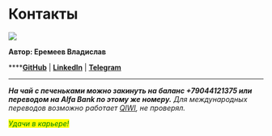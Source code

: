 # Контакты

![](https://lh3.googleusercontent.com/8KRJh5XXh\_Ku6RsXqGDd7JF\_1F7upBR3ydHsUEy77DYUB5tmZaGrMqA4\_IBrtuFrt70ybyxdv4FL20gEs8JLuA\_i\_7VkQEHTI6XroF2FoxiNLYg4RwF9cQYIn1CemdZZxoOfeXgO)

**Автор: Еремеев Владислав**

****[**GitHub**](https://github.com/VladislavEremeev/QA\_bible) | [**LinkedIn**](https://www.linkedin.com/in/vladislaveremeev/) | [**Telegram**](https://t.me/Vladislav\_Eremeev)

***

_**На чай с печеньками можно закинуть на баланс +79044121375 или переводом на Alfa Bank по этому же номеру.** Для международных переводов возможно работает_ [_QIWI_](https://qiwi.com/n/VLADISLAV610)_, не проверял._



_<mark style="color:green;">Удачи в карьере!</mark>_
